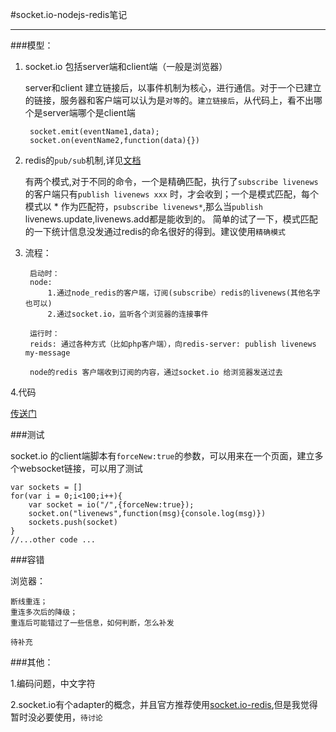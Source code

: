 #socket.io-nodejs-redis笔记

------
###模型：

1. socket.io 包括server端和client端（一般是浏览器）

	server和client 建立链接后，以事件机制为核心，进行通信。对于一个已建立的链接，服务器和客户端可以认为是`对等`的。`建立链接后`，从代码上，看不出哪个是server端哪个是client端
	
		socket.emit(eventName1,data);
		socket.on(eventName2,function(data){})
		
2. redis的`pub/sub`机制,详见[文档](http://redis.io/topics/pubsub)

	有两个模式,对于不同的命令，一个是精确匹配，执行了`subscribe livenews` 的客户端只有`publish livenews xxx` 时，才会收到；一个是模式匹配，每个模式以 * 作为匹配符，`psubscribe livenews*`,那么当`publish` livenews.update,livenews.add都是能收到的。
	简单的试了一下，模式匹配的一下统计信息没发通过redis的命名很好的得到。建议使用`精确模式`
	
3. 流程：

		启动时：
		node:
			1.通过node_redis的客户端，订阅(subscribe）redis的livenews(其他名字也可以)
			2.通过socket.io，监听各个浏览器的连接事件
			
		运行时：
		reids: 通过各种方式（比如php客户端），向redis-server: publish livenews my-message
		
		node的redis 客户端收到订阅的内容，通过socket.io 给浏览器发送过去
		
		
4.代码
	
[传送门](https://github.com/jzlxiaohei/socket-io-reids-example/blob/master/index.js)

###测试

socket.io 的client端脚本有`forceNew:true`的参数，可以用来在一个页面，建立多个websocket链接，可以用了测试
	
	var sockets = []
	for(var i = 0;i<100;i++){
		var socket = io("/",{forceNew:true});
		socket.on("livenews",function(msg){console.log(msg)})
		sockets.push(socket)
	}
	//...other code ...


###容错

浏览器： 
	
	断线重连；
	重连多次后的降级；
	重连后可能错过了一些信息，如何判断，怎么补发
	
`待补充`


###其他：

1.编码问题，中文字符

2.socket.io有个adapter的概念，并且官方推荐使用[socket.io-redis](https://github.com/automattic/socket.io-redis),但是我觉得暂时没必要使用，`待讨论`


	


